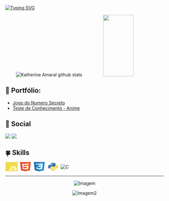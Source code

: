

[![Typing SVG](https://readme-typing-svg.herokuapp.com/?color=27977c&size=35&center=true&vCenter=true&width=1000&lines=Oi,+me+chamo+Katherine+Amaral;Tenho+23+anos;Sou+do+RJ;Estudo+Análise+e+Desenvolvimento+de+Sistemas;Seja+Bem-Vindo!+:%29)](https://git.io/typing-svg)

<!-- GithubStats -->
<div align="center">  
  <img width="49%" height="195px" src="https://github-readme-stats.vercel.app/api?username=katherineamarals&show_icons=true&theme=gotham" alt="Katherine Amaral github stats" /> 
  <img width="44%" height="195px" src="https://github-readme-stats.vercel.app/api/top-langs/?username=katherineamarals&layout=compact&theme=gotham" />
</div>
<!-- Dropdown -->
  
## 🌲 Portfólio:
- [Jogo do Numero Secreto](https://github.com/katherineamarals/jogo-do-numero-secreto)
- [Teste de Conhecimento - Anime](https://github.com/katherineamarals/nlw-experts)

## 🍃 Social
  <div> 
  <a href="https://www.linkedin.com/in/katherineamaralsv/" target="_blank"><img src="https://img.shields.io/badge/-LinkedIn-%230077B5?style=for-the-badge&logo=linkedin&logoColor=white" target="_blank"></a> 
  <a href="https://www.instagram.com/kykafe/" target="_blank"><img src="https://img.shields.io/badge/-Instagram-%23E4405F?style=for-the-badge&logo=instagram&logoColor=white" target="_blank"></a>
</div>

## 🍀 Skills
<!-- Skills: Programming Languages -->
  <div style="flex-basis: 48%;">
   <p>
    <img align="center" alt="Js" height="30" width="40" src="https://raw.githubusercontent.com/devicons/devicon/master/icons/javascript/javascript-plain.svg">
    <img align="center" alt="HTML" height="30" width="40" src="https://raw.githubusercontent.com/devicons/devicon/master/icons/html5/html5-original.svg">
    <img align="center" alt="CSS" height="30" width="40" src="https://raw.githubusercontent.com/devicons/devicon/master/icons/css3/css3-original.svg">
    <img align="center" alt="Python" height="30" width="40" src="https://raw.githubusercontent.com/devicons/devicon/master/icons/python/python-original.svg">
    <img align="center" alt="C" height="30" width="40" src="https://cdn.jsdelivr.net/gh/devicons/devicon/icons/c/c-original.svg">
  </div>
</p>

---

<!-- GIF -->
<p align="center">
  <img src="https://github.com/katherineamarals/katherineamarals/assets/137978274/98c15306-905b-4be5-b1b9-dc6e1937abce.gif" alt="Imagem" width=600>
</p>
<!-- GIF -->
<p align="center">
  <img src="https://github.com/katherineamarals/katherineamarals/assets/137978274/1c53310b-d360-421b-aa6b-4b7a72c1b027.gif" alt="Imagem2" width=100>
</p>
